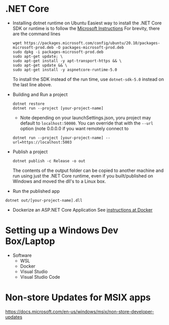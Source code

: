 # .NET Core
- Installing dotnet runtime on Ubuntu
  Easiest way to install the .NET Core SDK or runtime is to follow the [Microsoft Instructions](https://docs.microsoft.com/en-au/dotnet/core/install/linux-ubuntu)
  For brevity, there are the command lines
  ```
  wget https://packages.microsoft.com/config/ubuntu/20.10/packages-microsoft-prod.deb -O packages-microsoft-prod.deb
  sudo dpkg -i packages-microsoft-prod.deb
  sudo apt-get update; \
  sudo apt-get install -y apt-transport-https && \
  sudo apt-get update && \
  sudo apt-get install -y aspnetcore-runtime-5.0
  ```
  To install the SDK instead of the run time, use ```dotnet-sdk-5.0``` instead on the last line above.
- Building and Run a project
  ```
  dotnet restore
  dotnet run --project [your-project-name] 
  ```
  - Note depending on your launchSettings.json, yoru project may default to ```localhost:50000```. You can override that with the ```--url``` option (note 0.0.0.0 if you want remotely connect to 
  ```
  dotnet run --project [your-project-name] --url=https://localhost:5003
  ```

- Publish a project
  ```
  dotnet publish -c Release -o out
  ```
  The contents of the output folder can be copied to another machine and run using just the .NET Core runtime, even if you built/published on Windows and moved the dll's to a Linux box.

- Run the published app
```
dotnet out/[your-project-name].dll
```

- Dockerize an ASP.NET Core Application
See [instructions at Docker](https://docs.docker.com/engine/examples/dotnetcore/)

# Setting up a Windows Dev Box/Laptop
- Software
  - WSL
  - Docker
  - Visual Studio
  - Visual Studio Code
  
  
  
# Non-store Updates for MSIX apps
https://docs.microsoft.com/en-us/windows/msix/non-store-developer-updates
